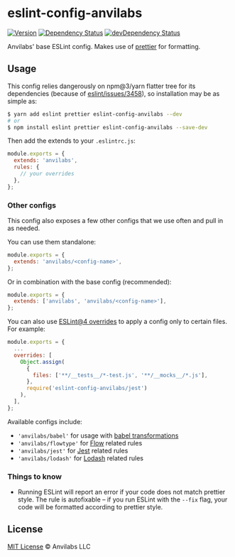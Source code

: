 # eslint-config-anvilabs

[![Version](https://img.shields.io/npm/v/eslint-config-anvilabs.svg)](http://npm.im/eslint-config-anvilabs)
[![Dependency Status](https://david-dm.org/anvilabs/eslint-config-anvilabs/status.svg?path=packages/eslint-config-anvilabs)](https://david-dm.org/anvilabs/eslint-config-anvilabs?path=packages/eslint-config-anvilabs)
[![devDependency Status](https://david-dm.org/anvilabs/eslint-config-anvilabs/dev-status.svg?path=packages/eslint-config-anvilabs)](https://david-dm.org/anvilabs/eslint-config-anvilabs?path=packages/eslint-config-anvilabs&type=dev)

Anvilabs' base ESLint config. Makes use of [prettier](https://github.com/jlongster/prettier) for formatting.

## Usage

This config relies dangerously on npm@3/yarn flatter tree for its dependencies (because of [eslint/issues/3458](https://github.com/eslint/eslint/issues/3458)), so installation may be as simple as:

```bash
$ yarn add eslint prettier eslint-config-anvilabs --dev
# or
$ npm install eslint prettier eslint-config-anvilabs --save-dev
```

Then add the extends to your `.eslintrc.js`:

```js
module.exports = {
  extends: 'anvilabs',
  rules: {
    // your overrides
  },
};
```

### Other configs

This config also exposes a few other configs that we use often and pull in as needed.

You can use them standalone:

```js
module.exports = {
  extends: 'anvilabs/<config-name>',
};
```

Or in combination with the base config (recommended):

```js
module.exports = {
  extends: ['anvilabs', 'anvilabs/<config-name>'],
};
```

You can also use [ESLint@4 overrides](http://eslint.org/docs/user-guide/configuring#configuration-based-on-glob-patterns) to apply a config only to certain files. For example:

```js
module.exports = {
  ...
  overrides: [
    Object.assign(
      {
        files: ['**/__tests__/*-test.js', '**/__mocks__/*.js'],
      },
      require('eslint-config-anvilabs/jest')
    ),
  ],
};
```

Available configs include:

- `'anvilabs/babel'` for usage with [babel transformations](https://github.com/babel/babel-eslint)
- `'anvilabs/flowtype'` for [Flow](https://flowtype.org/) related rules
- `'anvilabs/jest'` for [Jest](https://facebook.github.io/jest/) related rules
- `'anvilabs/lodash'` for [Lodash](https://lodash.com/) related rules

### Things to know

- Running ESLint will report an error if your code does not match prettier style. The rule is autofixable – if you run ESLint with the `--fix` flag, your code will be formatted according to prettier style.

## License

[MIT License](../../LICENSE) © Anvilabs LLC
